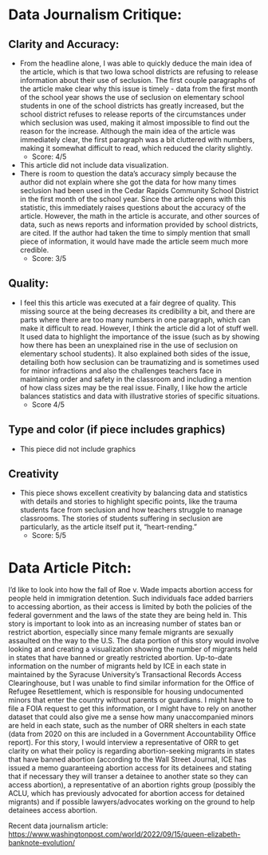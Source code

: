 # Data Journalism Critique:
## Clarity and Accuracy:
- From the headline alone, I was able to quickly deduce the main idea of the article, which is that two Iowa school districts are refusing to release information about their use of seclusion. The first couple paragraphs of the article make clear why this issue is timely - data from the first month of the school year shows the use of seclusion on elementary school students in one of the school districts has greatly increased, but the school district refuses to release reports of the circumstances under which seclusion was used, making it almost impossible to find out the reason for the increase. Although the main idea of the article was immediately clear, the first paragraph was a bit cluttered with numbers, making it somewhat difficult to read, which reduced the clarity slightly. 
  - Score: 4/5
- This article did not include data visualization.
- There is room to question the data’s accuracy simply because the author did not explain where she got the data for how many times seclusion had been used in the Cedar Rapids Community School District in the first month of the school year. Since the article opens with this statistic, this immediately raises questions about the accuracy of the article. However, the math in the article is accurate, and other sources of data, such as news reports and information provided by school districts, are cited. If the author had taken the time to simply mention that small piece of information, it would have made the article seem much more credible.
  - Score: 3/5

## Quality: 
- I feel this this article was executed at a fair degree of quality. This missing source at the being decreases its credibility a bit, and there are parts where there are too many numbers in one paragraph, which can make it difficult to read. However, I think the article did a lot of stuff well. It used data to highlight the importance of the issue (such as by showing how there has been an unexplained rise in the use of seclusion on elementary school students). It also explained both sides of the issue, detailing both how seclusion can be traumatizing and is sometimes used for minor infractions and also the challenges teachers face in maintaining order and safety in the classroom and including a mention of how class sizes may be the real issue. Finally, I like how the article balances statistics and data with illustrative stories of specific situations. 
  - Score 4/5


## Type and color (if piece includes graphics)
- This piece did not include graphics

## Creativity
- This piece shows excellent creativity by balancing data and statistics with details and stories to highlight specific points, like the trauma students face from seclusion and how teachers struggle to manage classrooms. The stories of students suffering in seclusion are particularly, as the article itself put it, “heart-rending.” 
  - Score: 5/5
 

# Data Article Pitch:

I’d like to look into how the fall of Roe v. Wade impacts abortion access for people held in immigration detention. Such individuals face added barriers to accessing abortion, as their access is limited by both the policies of the federal government and the laws of the state they are being held in. This story is important to look into as an increasing number of states ban or restrict abortion, especially since many female migrants are sexually assaulted on the way to the U.S. The data portion of this story would involve looking at and creating a visualization showing the number of migrants held in states that have banned or greatly restricted abortion. Up-to-date information on the number of migrants held by ICE in each state in maintained by the 
Syracuse University’s Transactional Records Access Clearinghouse, but I was unable to find similar information for the Office of Refugee Resettlement, which is responsible for housing undocumented minors that enter the country without parents or guardians. I might have to file a FOIA request to get this information, or I might have to rely on another dataset that could also give me a sense how many unaccompanied minors are held in each state, such as the number of ORR shelters in each state (data from 2020 on this are included in a Government Accountability Office report). For this story, I would interview a representative of ORR to get clarity on what their policy is regarding abortion-seeking migrants in states that have banned abortion (according to the Wall Street Journal, ICE has issued a memo guaranteeing abortion access for its detainees and stating that if necessary they will transer a detainee to another state so they can access abortion), a representative of an abortion rights group (possibly the ACLU, which has previously advocated for abortion access for detained migrants) and if possible lawyers/advocates working on the ground to help detainees access abortion.

Recent data journalism article:
https://www.washingtonpost.com/world/2022/09/15/queen-elizabeth-banknote-evolution/


